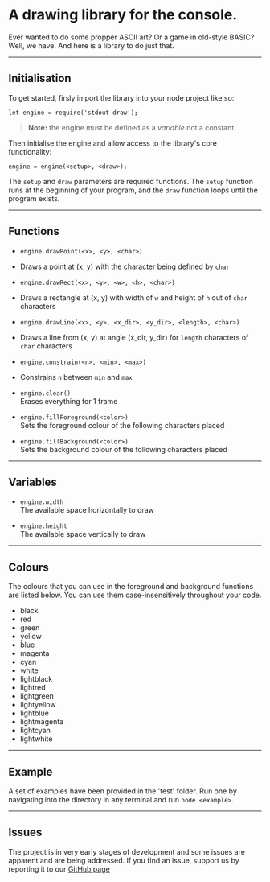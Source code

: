 # A drawing library for the console.

Ever wanted to do some propper ASCII art? Or a game in old-style BASIC?
Well, we have. And here is a library to do just that.

---
## Initialisation

To get started, firsly import the library into your node project like so:

`let engine = require('stdout-draw');`
>**Note:** the engine must be defined as a *variable* not a constant.

Then initialise the engine and allow access to the library's core functionality:

`engine = engine(<setup>, <draw>);`

The `setup` and `draw` parameters are required functions. The `setup` function runs at the beginning of your program, and the `draw` function loops until the program exists.

---
## Functions

* `engine.drawPoint(<x>, <y>, <char>)`  
*   Draws a point at (x, y) with the character being defined by `char`

* `engine.drawRect(<x>, <y>, <w>, <h>, <char>)`  
*   Draws a rectangle at (x, y) with width of `w` and height of `h` out of `char` characters

* `engine.drawLine(<x>, <y>, <x_dir>, <y_dir>, <length>, <char>)`  
*   Draws a line from (x, y) at angle (x_dir, y_dir) for `length` characters of `char` characters

* `engine.constrain(<n>, <min>, <max>)`  
*   Constrains `n` between `min` and `max`

* `engine.clear()`  
    Erases everything for 1 frame

* `engine.fillForeground(<color>)`  
    Sets the foreground colour of the following characters placed

* `engine.fillBackground(<color>)`  
    Sets the background colour of the following characters placed

---
## Variables

* `engine.width`  
    The available space horizontally to draw

* `engine.height`  
    The available space vertically to draw

---
## Colours
The colours that you can use in the foreground and background functions are listed below. You can use them case-insensitively throughout your code.

* black
* red
* green
* yellow
* blue
* magenta
* cyan
* white
* lightblack
* lightred
* lightgreen
* lightyellow
* lightblue
* lightmagenta
* lightcyan
* lightwhite

---
## Example
A set of examples have been provided in the 'test' folder. Run one by navigating into the directory in any terminal and run `node <example>`. 

---
## Issues
The project is in very early stages of development and some issues are apparent and are being addressed. If you find an issue, support us by reporting it to our [GitHub page](https://github.com/kraken22/stdout-rendering/issues)